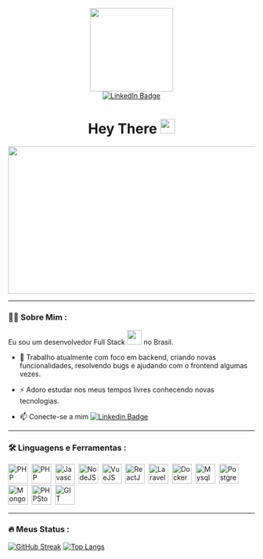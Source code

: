 <div id="header" align="center">
  <img src="https://media.giphy.com/media/v1.Y2lkPTc5MGI3NjExNXc5bzMzOHc4N2doYXYyYnVhMTZjOTY3cGt4cTl2b2lnaTdvYnU4OCZlcD12MV9pbnRlcm5hbF9naWZfYnlfaWQmY3Q9cw/M9gbBd9nbDrOTu1Mqx/giphy.gif" width="170"/>
  <div id="badges">
    <a href="https://www.linkedin.com/in/jos%C3%A9-guilherme-sorio-56375222b/"><img src="https://img.shields.io/badge/LinkedIn-blue?style=for-the-badge&logo=linkedin&logoColor=white" alt="LinkedIn Badge"/></a>
  </div>
  <img src="https://komarev.com/ghpvc/?username=jgsorio&style=flat-square&color=blue" alt=""/>
</div>
<h1 align="center">
  Hey There
  <img src="https://media.giphy.com/media/hvRJCLFzcasrR4ia7z/giphy.gif" width="30px"/>
</h1>

<div align="center">
  <img src="https://media.giphy.com/media/v1.Y2lkPTc5MGI3NjExN3JqbngzdTBmeXhlM2RrdWp0cjBnYWF2Y2hmNzF2NnF1dmpwaHozYiZlcD12MV9pbnRlcm5hbF9naWZfYnlfaWQmY3Q9Zw/bGgsc5mWoryfgKBx1u/giphy.gif" width="600" height="300"/>
</div>

---

### :woman_technologist: Sobre Mim :

Eu sou um desenvolvedor Full Stack <img src="https://media.giphy.com/media/WUlplcMpOCEmTGBtBW/giphy.gif" width="30"> no Brasil.

- :telescope: Trabalho atualmente com foco em backend, criando novas funcionalidades, resolvendo bugs e ajudando com o frontend algumas vezes. 

- :zap: Adoro estudar nos meus tempos livres conhecendo novas tecnologias.

- :mailbox: Conecte-se a mim [![Linkedin Badge](https://img.shields.io/badge/-JoseGuilherme-blue?style=flat&logo=Linkedin&logoColor=white)](linkedin.com/in/josé-guilherme-sorio-56375222b/)

---

### :hammer_and_wrench: Linguagens e Ferramentas :
<div>
  <img src="https://cdn.jsdelivr.net/gh/devicons/devicon@latest/icons/php/php-original.svg" title="PHP" alt="PHP" width="40" height="40"/>&nbsp;
  <img src="https://cdn.jsdelivr.net/gh/devicons/devicon@latest/icons/python/python-original.svg" title="PHP" alt="PHP" width="40" height="40"/>&nbsp;
  <img src="https://cdn.jsdelivr.net/gh/devicons/devicon@latest/icons/javascript/javascript-original.svg" title="Javascript" alt="Javascript" width="40" height="40"/>&nbsp;
  <img src="https://cdn.jsdelivr.net/gh/devicons/devicon@latest/icons/nodejs/nodejs-original.svg" title="NodeJS" alt="NodeJS" width="40" height="40"/>&nbsp;
  <img src="https://cdn.jsdelivr.net/gh/devicons/devicon@latest/icons/vuejs/vuejs-original.svg" title="VueJS" alt="VueJS" width="40" height="40"/>&nbsp;
  <img src="https://cdn.jsdelivr.net/gh/devicons/devicon@latest/icons/react/react-original.svg" title="ReactJS" alt="ReactJS" width="40" height="40"/>&nbsp;
  <img src="https://cdn.jsdelivr.net/gh/devicons/devicon@latest/icons/laravel/laravel-original.svg" title="Laravel" alt="Laravel" width="40" height="40"/>&nbsp;
  <img src="https://cdn.jsdelivr.net/gh/devicons/devicon@latest/icons/docker/docker-original.svg" title="Docker" alt="Docker" width="40" height="40"/>&nbsp;
  <img src="https://cdn.jsdelivr.net/gh/devicons/devicon@latest/icons/mysql/mysql-original.svg" title="Mysql" alt="Mysql" width="40" height="40"/>&nbsp;
  <img src="https://cdn.jsdelivr.net/gh/devicons/devicon@latest/icons/postgresql/postgresql-original.svg" title="Postgres" alt="Postgres" width="40" height="40"/>&nbsp;
  <img src="https://cdn.jsdelivr.net/gh/devicons/devicon@latest/icons/mongodb/mongodb-original.svg" title="MongoDB" alt="MongoDB" width="40" height="40"/>&nbsp;
  <img src="https://cdn.jsdelivr.net/gh/devicons/devicon@latest/icons/phpstorm/phpstorm-original.svg" title="PHPStorm" alt="PHPStorm" width="40" height="40"/>&nbsp;
  <img src="https://cdn.jsdelivr.net/gh/devicons/devicon@latest/icons/git/git-original.svg" title="GIT" alt="GIT" width="40" height="40"/>&nbsp;
</div>

---

### :fire: Meus Status :
[![GitHub Streak](http://github-readme-streak-stats.herokuapp.com?user=jgsorio&theme=dark&background=000000)](https://git.io/streak-stats)
[![Top Langs](https://github-readme-stats.vercel.app/api/top-langs/?username=jgsorio&layout=compact&theme=vision-friendly-dark)](https://github.com/jgsorio/github-readme-stats)
